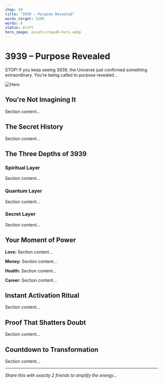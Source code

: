 ```yaml
---
chap: 49
title: "3939 – Purpose Revealed"
words_target: 2200
words: 0
status: draft
hero_image: assets/chap49-hero.webp
---
```


# 3939 – Purpose Revealed

STOP! If you keep seeing 3939, the Universe just confirmed something extraordinary. You're being called to purpose revealed...

![Hero](../assets/chap49-hero.webp)

## You're Not Imagining It

Section content...

## The Secret History

Section content...

## The Three Depths of 3939

### Spiritual Layer
Section content...

### Quantum Layer
Section content...

### Secret Layer
Section content...

## Your Moment of Power

**Love:** Section content...

**Money:** Section content...

**Health:** Section content...

**Career:** Section content...

## Instant Activation Ritual

Section content...

## Proof That Shatters Doubt

Section content...

## Countdown to Transformation

Section content...

---

*Share this with exactly 2 friends to amplify the energy...*
